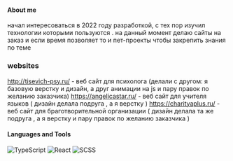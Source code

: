 #### About me 
  начал интересоваться в 2022 году разработкой, с тех пор изучил технологии которыми пользуются . на данный момент делаю сайты на заказ и если время позволяет то и пет-проекты чтобы     закрепить знания по теме

### websites 
 http://tisevich-psy.ru/ - веб сайт для психолога (делали с другом: я базовую верстку и дизайн, а друг анимации на js и пару правок по желанию заказчика) 
 https://angelicastar.ru/ - веб сайт для учителя языков ( дизайн делала подруга , а я верстку )
 https://charityaplus.ru/ - веб сайт для браготворительной организации ( дизайн делала та же подруга , а я верстку и пару правок по желанию заказчика )

#### Languages and Tools
![TypeScript](https://img.shields.io/badge/-TypeScript-0b3a5c?style=for-the-badge&logo=typescript)
![React](https://img.shields.io/badge/-React-0b3a5c?style=for-the-badge&logo=react)
![SCSS](https://img.shields.io/badge/-SCSS-0b3a5c?style=for-the-badge&logo=sass)


<!--
**DemMish0404/DemMish0404** is a ✨ _special_ ✨ repository because its `README.md` (this file) appears on your GitHub profile.

Here are some ideas to get you started:

- 🔭 I’m currently working on ...
- 🌱 I’m currently learning ...
- 👯 I’m looking to collaborate on ...
- 🤔 I’m looking for help with ...
- 💬 Ask me about ...
- 📫 How to reach me: ...
- 😄 Pronouns: ...
- ⚡ Fun fact: ...
-->
